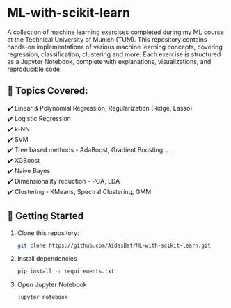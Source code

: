# ML-with-scikit-learn
A collection of machine learning exercises completed during my ML course at the Technical University of Munich (TUM). This repository contains hands-on implementations of various machine learning concepts, covering regression, classification, clustering and more. Each exercise is structured as a Jupyter Notebook, complete with explanations, visualizations, and reproducible code.

## 📌 Topics Covered:  

✔️ Linear & Polynomial Regression, Regularization (Ridge, Lasso)  
✔️ Logistic Regression  
✔️ k-NN  
✔️ SVM  
✔️ Tree based methods - AdaBoost, Gradient Boosting...  
✔️ XGBoost  
✔️ Naive Bayes  
✔️ Dimensionality reduction - PCA, LDA  
✔️ Clustering - KMeans, Spectral Clustering, GMM  

## 🚀 Getting Started
1. Clone this repository:
   ```bash
   git clone https://github.com/AidasBat/ML-with-scikit-learn.git
   ```
2. Install dependencies
   ```bash
   pip install -r requirements.txt
   ```
4. Open Jupyter Notebook
   ```bash
   jupyter notebook
   ```
